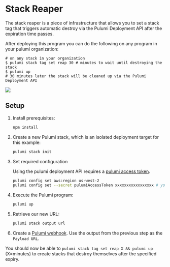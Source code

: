 # Stack Reaper

The stack reaper is a piece of infrastructure that allows you to set a stack tag that triggers automatic destroy via the Pulumi Deployment API after the expiration time passes.

After deploying this program you can do the following on any program in your pulumi organization:

```console
# on any stack in your organization
$ pulumi stack tag set reap 30 # minutes to wait until destroying the stack
$ pulumi up 
# 30 minutes later the stack will be cleaned up via the Pulumi Deployment API
```

![](./deploy-stack-reaper.gif)

## Setup

1. Install prerequisites:

    ```bash
    npm install
    ```

1. Create a new Pulumi stack, which is an isolated deployment target for this example:

    ```bash
    pulumi stack init
    ```

1. Set required configuration

    Using the pulumi deployment API requires a [pulumi access token](https://www.pulumi.com/docs/intro/pulumi-service/accounts/#access-tokens). 

    ```bash
    pulumi config set aws:region us-west-2
    pulumi config set --secret pulumiAccessToken xxxxxxxxxxxxxxxxx # your access token value
    ```

1. Execute the Pulumi program:

    ```bash
    pulumi up
    ```

1. Retrieve our new URL:

    ```bash
    pulumi stack output url
    ```

1. Create a [Pulumi webhook](https://www.pulumi.com/docs/intro/console/extensions/webhooks/). Use the output from the previous step as the `Payload URL`.

You should now be able to `pulumi stack tag set reap X && pulumi up` (X=minutes) to create stacks that destroy themselves after the specified expiry.
